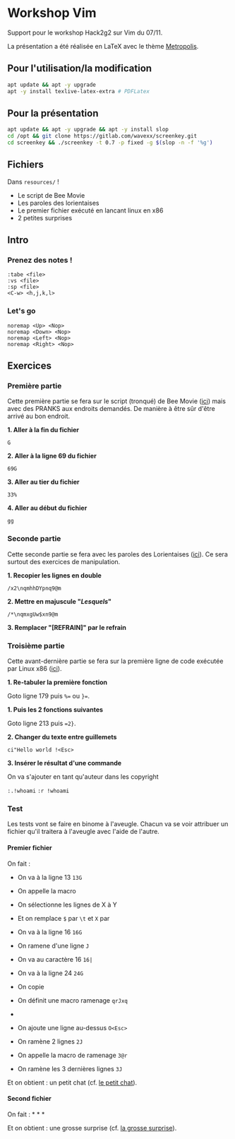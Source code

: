 # Workshop Vim

Support pour le workshop Hack2g2 sur Vim du 07/11.

La présentation a été réalisée en LaTeX avec le thème [Metropolis](https://github.com/matze/mtheme).

## Pour l'utilisation/la modification

```bash
apt update && apt -y upgrade
apt -y install texlive-latex-extra # PDFLatex
```

## Pour la présentation

```bash
apt update && apt -y upgrade && apt -y install slop
cd /opt && git clone https://gitlab.com/wavexx/screenkey.git
cd screenkey && ./screenkey -t 0.7 -p fixed -g $(slop -n -f '%g')
```

## Fichiers

Dans `resources/` !

* Le script de Bee Movie
* Les paroles des lorientaises
* Le premier fichier exécuté en lancant linux en x86
* 2 petites surprises

## Intro

### Prenez des notes !

```vim
:tabe <file>
:vs <file>
:sp <file>
<C-w> <h,j,k,l>
```

### Let's go
```vim
noremap <Up> <Nop>
noremap <Down> <Nop>
noremap <Left> <Nop>
noremap <Right> <Nop>
```

## Exercices

### Première partie

Cette première partie se fera sur le script (tronqué) de Bee Movie ([ici](resources/garbage)) mais avec des PRANKS aux endroits demandés.
De manière à être sûr d'être arrivé au bon endroit.

__1. Aller à la fin du fichier__

`G`

__2. Aller à la ligne 69 du fichier__

`69G`

__3. Aller au tier du fichier__

`33%`

__4. Aller au début du fichier__

`gg`

### Seconde partie

Cette seconde partie se fera avec les paroles des Lorientaises ([ici](resources/lyrics)).
Ce sera surtout des exercices de manipulation.

__1. Recopier les lignes en double__

`/x2\nqmhhDYpnq9@m`

__2. Mettre en majuscule "*Lesquels*"__

`/*\nqmxgUw$xn9@m`

__3. Remplacer "[REFRAIN]" par le refrain__

### Troisième partie

Cette avant-dernière partie se fera sur la première ligne de code exécutée par Linux x86 ([ici](resources/main.c)).

__1. Re-tabuler la première fonction__

Goto ligne 179 puis `%=` ou `}=`.

__1. Puis les 2 fonctions suivantes__

Goto ligne 213 puis `=2}`.

__2. Changer du texte entre guillemets__

`ci"Hello world !<Esc>`

__3. Insérer le résultat d'une commande__

On va s'ajouter en tant qu'auteur dans les copyright

`:.!whoami`
`:r !whoami`

### Test

Les tests vont se faire en binome à l'aveugle.
Chacun va se voir attribuer un fichier qu'il traitera à l'aveugle avec l'aide de l'autre.

#### Premier fichier

On fait :

* On va à la ligne 13 `13G`
* On appelle la macro

* On sélectionne les lignes de X à Y
* Et on remplace `$` par `\t` et `X` par ` `

* On va à la ligne 16 `16G`
* On ramene d'une ligne `J`

* On va au caractère 16 `16|`
* On va à la ligne 24 `24G`
* On copie
* On définit une macro ramenage `qrJxq`

*
* On ajoute une ligne au-dessus `O<Esc>`
* On ramène 2 lignes `2J`
* On appelle la macro de ramenage `3@r`
* On ramène les 3 dernières lignes `3J`

Et on obtient : un petit chat (cf. [le petit chat](resources/result_surprise_0)).

#### Second fichier

On fait : * * * 

Et on obtient : une grosse surprise (cf. [la grosse surprise](resources/result_surprise_1)).
